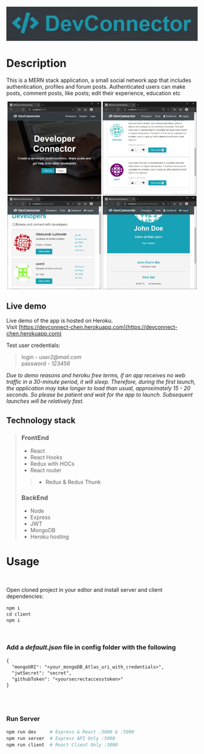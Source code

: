 <p align="center">
  <a href="https://devconnect-chen.herokuapp.com" target="blank"><img src="./assets/DC-logo.jpg" alt="devconnector-logo" /></a>
</p>

# Description

This is a MERN stack application, a small social network app that includes authentication, profiles and forum posts. Authenticated users can make posts, comment posts, like posts; edit their experience, education etc

<p align="center">
  <img src="./assets/DC1.jpg" width="49%" />
  <img src="./assets/DC2.jpg" width="49%" /> 
  <img src="./assets/DC3.jpg" width="49%" />
  <img src="./assets/DC4.jpg" width="49%" />

</p>

## Live demo

Live demo of the app is hosted on Heroku.  
Visit [https://devconnect-chen.herokuapp.com](https://devconnect-chen.herokuapp.com)

Test user credentials:

> login - _user2@mail.com_  
> password - _123456_

_Due to demo reasons and heroku free terms, if an app receives no web traffic in a 30-minute period, it will sleep. Therefore, during the first launch, the application may take longer to load than usual, approximately 15 - 20 seconds. So please be patient and wait for the app to launch. Subsequent launches will be relatively fast._

## Technology stack

> ### FrontEnd
>
> - React
> - React Hooks
> - Redux with HOCs
> - React router
> > - Redux & Redux Thunk
>
> ### BackEnd
>
> - Node
> - Express
> - JWT
> - MongoDB
> - Heroku hosting
>   <br>

# Usage



<br>

Open cloned project in your editor and install server and client dependencies:

```Shell
npm i
cd client
npm i
```

<br>

### Add a _default.json_ file in config folder with the following

```
{
  "mongoURI": "<your_mongoDB_Atlas_uri_with_credentials>",
  "jwtSecret": "secret",
  "githubToken": "<yoursecrectaccesstoken>"
}
```
<br>
<br>

### Run Server

```bash
npm run dev     # Express & React :3000 & :5000
npm run server  # Express API Only :5000
npm run client  # React Client Only :3000
```
